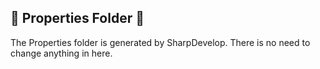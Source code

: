 ## :open_file_folder: Properties Folder :open_file_folder:

The Properties folder is generated by SharpDevelop.  There is no need to change anything in here.